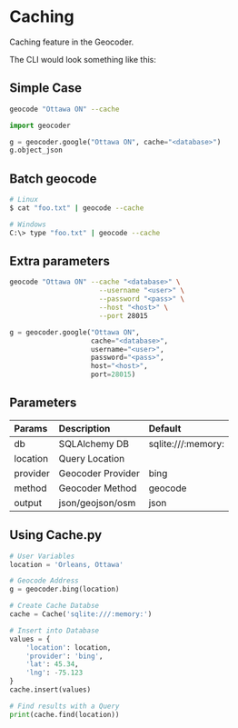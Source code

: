 # Caching

Caching feature in the Geocoder.

The CLI would look something like this:

## Simple Case

```bash
geocode "Ottawa ON" --cache
```

```python
import geocoder

g = geocoder.google("Ottawa ON", cache="<database>")
g.object_json
```

## Batch geocode

```bash
# Linux
$ cat "foo.txt" | geocode --cache
```

```bash
# Windows
C:\> type "foo.txt" | geocode --cache
```

## Extra parameters

```bash
geocode "Ottawa ON" --cache "<database>" \
                      --username "<user>" \
                      --password "<pass>" \
                      --host "<host>" \
                      --port 28015
```

```python
g = geocoder.google("Ottawa ON",
                    cache="<database>",
                    username="<user>",
                    password="<pass>",
                    host="<host>",
                    port=28015)
```

## Parameters

|Params   |Description       |Default            |
|:--------|:-----------------|:------------------|
|db       |SQLAlchemy DB     |sqlite:///:memory: |
|location |Query Location    |                   |
|provider |Geocoder Provider |bing               |
|method   |Geocoder Method   |geocode            |
|output   |json/geojson/osm  |json               |

## Using Cache.py

```python
# User Variables
location = 'Orleans, Ottawa'

# Geocode Address
g = geocoder.bing(location)

# Create Cache Databse
cache = Cache('sqlite:///:memory:')

# Insert into Database
values = {
    'location': location,
    'provider': 'bing',
    'lat': 45.34,
    'lng': -75.123
}
cache.insert(values)

# Find results with a Query
print(cache.find(location))
```
